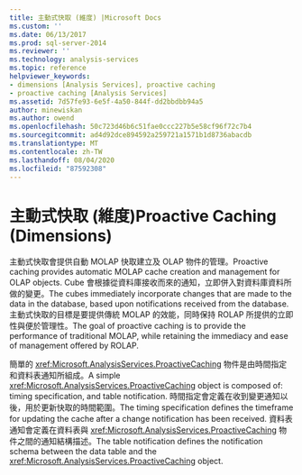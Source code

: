```yaml
---
title: 主動式快取 (維度) |Microsoft Docs
ms.custom: ''
ms.date: 06/13/2017
ms.prod: sql-server-2014
ms.reviewer: ''
ms.technology: analysis-services
ms.topic: reference
helpviewer_keywords:
- dimensions [Analysis Services], proactive caching
- proactive caching [Analysis Services]
ms.assetid: 7d57fe93-6e5f-4a50-844f-dd2bbdbb94a5
author: minewiskan
ms.author: owend
ms.openlocfilehash: 50c723d46b6c51fae0ccc227b5e58cf96f72c7b4
ms.sourcegitcommit: ad4d92dce894592a259721a1571b1d8736abacdb
ms.translationtype: MT
ms.contentlocale: zh-TW
ms.lasthandoff: 08/04/2020
ms.locfileid: "87592308"
---
```

# <a name="proactive-caching-dimensions"></a><span data-ttu-id="b80a3-102">主動式快取 (維度)</span><span class="sxs-lookup"><span data-stu-id="b80a3-102">Proactive Caching (Dimensions)</span></span>
  <span data-ttu-id="b80a3-103">主動式快取會提供自動 MOLAP 快取建立及 OLAP 物件的管理。</span><span class="sxs-lookup"><span data-stu-id="b80a3-103">Proactive caching provides automatic MOLAP cache creation and management for OLAP objects.</span></span> <span data-ttu-id="b80a3-104">Cube 會根據從資料庫接收而來的通知，立即併入對資料庫資料所做的變更。</span><span class="sxs-lookup"><span data-stu-id="b80a3-104">The cubes immediately incorporate changes that are made to the data in the database, based upon notifications received from the database.</span></span> <span data-ttu-id="b80a3-105">主動式快取的目標是要提供傳統 MOLAP 的效能，同時保持 ROLAP 所提供的立即性與便於管理性。</span><span class="sxs-lookup"><span data-stu-id="b80a3-105">The goal of proactive caching is to provide the performance of traditional MOLAP, while retaining the immediacy and ease of management offered by ROLAP.</span></span>  
  
 <span data-ttu-id="b80a3-106">簡單的 <xref:Microsoft.AnalysisServices.ProactiveCaching> 物件是由時間指定和資料表通知所組成。</span><span class="sxs-lookup"><span data-stu-id="b80a3-106">A simple <xref:Microsoft.AnalysisServices.ProactiveCaching> object is composed of: timing specification, and table notification.</span></span> <span data-ttu-id="b80a3-107">時間指定會定義在收到變更通知以後，用於更新快取的時間範圍。</span><span class="sxs-lookup"><span data-stu-id="b80a3-107">The timing specification defines the timeframe for updating the cache after a change notification has been received.</span></span> <span data-ttu-id="b80a3-108">資料表通知會定義在資料表與 <xref:Microsoft.AnalysisServices.ProactiveCaching> 物件之間的通知結構描述。</span><span class="sxs-lookup"><span data-stu-id="b80a3-108">The table notification defines the notification schema between the data table and the <xref:Microsoft.AnalysisServices.ProactiveCaching> object.</span></span>  
  
  
